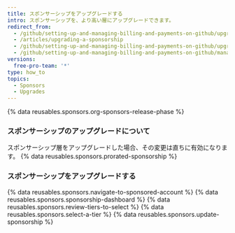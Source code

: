 ```yaml
---
title: スポンサーシップをアップグレードする
intro: スポンサーシップを、より高い層にアップグレードできます。
redirect_from:
  - /github/setting-up-and-managing-billing-and-payments-on-github/upgrading-a-sponsorship
  - /articles/upgrading-a-sponsorship
  - /github/setting-up-and-managing-billing-and-payments-on-github/upgrading-a-sponsorship
  - /github/setting-up-and-managing-billing-and-payments-on-github/managing-billing-for-github-sponsors/upgrading-a-sponsorship
versions:
  free-pro-team: '*'
type: how_to
topics:
  - Sponsors
  - Upgrades
---
```


{% data reusables.sponsors.org-sponsors-release-phase %}

### スポンサーシップのアップグレードについて

スポンサーシップ層をアップグレードした場合、その変更は直ちに有効になります。 {% data reusables.sponsors.prorated-sponsorship %}

### スポンサーシップをアップグレードする

{% data reusables.sponsors.navigate-to-sponsored-account %}
{% data reusables.sponsors.sponsorship-dashboard %}
{% data reusables.sponsors.review-tiers-to-select %}
{% data reusables.sponsors.select-a-tier %}
{% data reusables.sponsors.update-sponsorship %}
